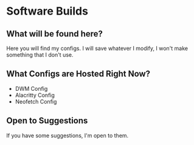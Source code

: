 # Software Builds
## What will be found here?
Here you will find my configs. I will save whatever I modify, I won't make something that I don't use. 
## What Configs are Hosted Right Now?
- DWM Config
- Alacritty Config
- Neofetch Config
## Open to Suggestions
If you have some suggestions, I'm open to them.
